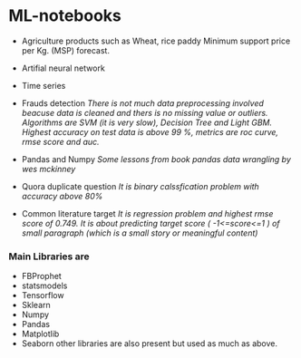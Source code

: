 # ML-notebooks

* Agriculture products such as Wheat, rice paddy Minimum support price per Kg. (MSP) forecast.

* Artifial neural network

* Time series 

* Frauds detection 
*There is not much data preprocessing involved beacuse data is cleaned 
and thers is no missing value or outliers.
Algorithms are SVM (it is very slow), Decision Tree and Light GBM. Highest accuracy on test data is above 99 %, metrics are roc curve, rmse score and auc.*

* Pandas and Numpy 
*Some lessons from book pandas data wrangling by wes mckinney*

* Quora duplicate question
*It is binary calssfication problem with accuracy above 80%*

* Common literature target
*It is regression problem and highest rmse score of 0.749. It is about predicting target score ( -1<=score<=1 ) of small paragraph (which is a small story or meaningful content)*


### Main Libraries are 
* FBProphet
* statsmodels
* Tensorflow
* Sklearn
* Numpy 
* Pandas
* Matplotlib
* Seaborn
other libraries are also present but used as much as above.
